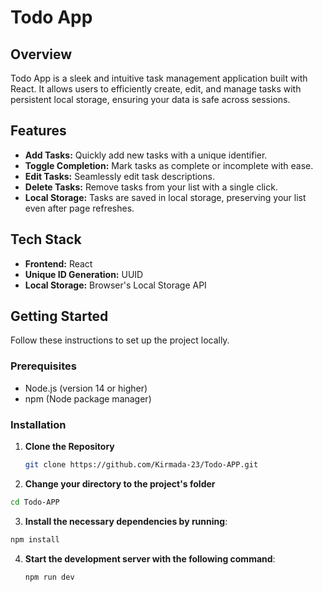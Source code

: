 # Todo App

## Overview

Todo App is a sleek and intuitive task management application built with React. It allows users to efficiently create, edit, and manage tasks with persistent local storage, ensuring your data is safe across sessions.

## Features

- **Add Tasks:** Quickly add new tasks with a unique identifier.
- **Toggle Completion:** Mark tasks as complete or incomplete with ease.
- **Edit Tasks:** Seamlessly edit task descriptions.
- **Delete Tasks:** Remove tasks from your list with a single click.
- **Local Storage:** Tasks are saved in local storage, preserving your list even after page refreshes.

## Tech Stack

- **Frontend:** React
- **Unique ID Generation:** UUID
- **Local Storage:** Browser's Local Storage API

## Getting Started

Follow these instructions to set up the project locally.

### Prerequisites

- Node.js (version 14 or higher)
- npm (Node package manager)

### Installation

1. **Clone the Repository**
    ```bash
   git clone https://github.com/Kirmada-23/Todo-APP.git

2. **Change your directory to the project's folder**
  ```bash
  cd Todo-APP
  ```
3. **Install the necessary dependencies by running**:
  ```bash
  npm install
  ```
4. **Start the development server with the following command**:
   ```bash
   npm run dev
   ```




